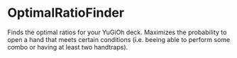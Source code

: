 # OptimalRatioFinder
Finds the optimal ratios for your YuGiOh deck. Maximizes the probability to open a hand that meets certain conditions (i.e. beeing able to perform some combo or having at least two handtraps).

